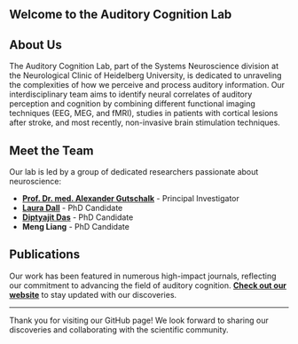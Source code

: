 ## Welcome to the Auditory Cognition Lab

## About Us
The Auditory Cognition Lab, part of the Systems Neuroscience division at the Neurological Clinic of Heidelberg University, is dedicated to unraveling the complexities of how we perceive and process auditory information. Our interdisciplinary team aims to identify neural correlates of auditory perception and cognition by combining different functional imaging techniques (EEG, MEG, and fMRI), studies in patients with cortical lesions after stroke, and most recently, non-invasive brain stimulation techniques.

## Meet the Team
Our lab is led by a group of dedicated researchers passionate about neuroscience:
- **[Prof. Dr. med. Alexander Gutschalk](https://orcid.org/0000-0002-2523-8846)** - Principal Investigator
- **[Laura Dall](https://github.com/lldoll)** - PhD Candidate
- **[Diptyajit Das](https://github.com/dasdiptyajit)** - PhD Candidate
- **Meng Liang** - PhD Candidate

## Publications
Our work has been featured in numerous high-impact journals, reflecting our commitment to advancing the field of auditory cognition. **[Check out our website](https://www.klinikum.uni-heidelberg.de/neurologische-klinik/neurologie-und-poliklinik/forschung/systems-neuroscience/auditory-cognition-lab#publications)** to stay updated with our discoveries.

---

Thank you for visiting our GitHub page! We look forward to sharing our discoveries and collaborating with the scientific community.
